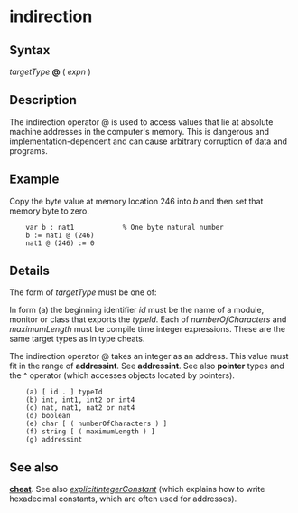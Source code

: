 
# indirection

## Syntax
_targetType_ **@** ( _expn_ )

## Description
The indirection operator @ is used to access values that lie at absolute machine addresses in the computer's memory. This is dangerous and implementation-dependent and can cause arbitrary corruption of data and programs.


## Example
Copy the byte value at memory location 246 into _b_ and then set that memory byte to zero.

        var b : nat1            % One byte natural number
        b := nat1 @ (246)
        nat1 @ (246) := 0
## Details
The form of _targetType_ must be one of:

In form (a) the beginning identifier _id_ must be the name of a module, monitor or class that exports the _typeId_. Each of _numberOfCharacters_ and _maximumLength_ must be compile time integer expressions. These are the same target types as in type cheats.

The indirection operator @ takes an integer as an address. This value must fit in the range of **addressint**. See **addressint**. See also **pointer** types and the ^ operator (which accesses objects located by pointers).

        (a) [ id . ] typeId
        (b) int, int1, int2 or int4
        (c) nat, nat1, nat2 or nat4
        (d) boolean
        (e) char [ ( numberOfCharacters ) ]
        (f) string [ ( maximumLength ) ]
        (g) addressint
## See also
**[cheat](cheat.html)**. See also _[explicitIntegerConstant](explicitintegerconstant.html)_ (which explains how to write hexadecimal constants, which are often used for addresses).


